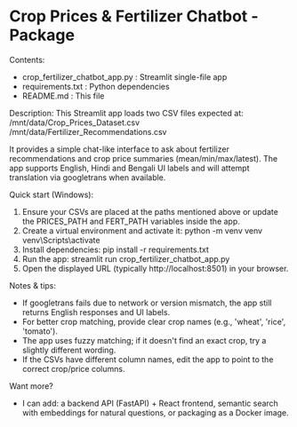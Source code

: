 Crop Prices & Fertilizer Chatbot - Package
=========================================

Contents:
- crop_fertilizer_chatbot_app.py  : Streamlit single-file app
- requirements.txt                : Python dependencies
- README.md                       : This file

Description:
This Streamlit app loads two CSV files expected at:
    /mnt/data/Crop_Prices_Dataset.csv
    /mnt/data/Fertilizer_Recommendations.csv

It provides a simple chat-like interface to ask about fertilizer recommendations and crop price summaries
(mean/min/max/latest). The app supports English, Hindi and Bengali UI labels and will attempt translation
via googletrans when available.

Quick start (Windows):
1. Ensure your CSVs are placed at the paths mentioned above or update the PRICES_PATH and FERT_PATH variables inside the app.
2. Create a virtual environment and activate it:
   python -m venv venv
   venv\Scripts\activate
3. Install dependencies:
   pip install -r requirements.txt
4. Run the app:
   streamlit run crop_fertilizer_chatbot_app.py
5. Open the displayed URL (typically http://localhost:8501) in your browser.

Notes & tips:
- If googletrans fails due to network or version mismatch, the app still returns English responses and UI labels.
- For better crop matching, provide clear crop names (e.g., 'wheat', 'rice', 'tomato').
- The app uses fuzzy matching; if it doesn't find an exact crop, try a slightly different wording.
- If the CSVs have different column names, edit the app to point to the correct crop/price columns.

Want more?
- I can add: a backend API (FastAPI) + React frontend, semantic search with embeddings for natural questions, or packaging as a Docker image.
